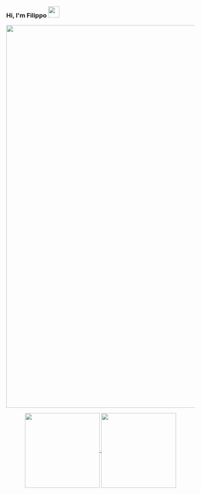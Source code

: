 ### Hi, I'm Filippo <img src="https://user-images.githubusercontent.com/74038190/214644152-52f47eb3-5e31-4f47-8758-05c9468d5596.gif" width="30">

<img src="https://user-images.githubusercontent.com/74038190/212284100-561aa473-3905-4a80-b561-0d28506553ee.gif" width="1024">

<p align="center">
  <a href="https://github.com/anuraghazra/github-readme-stats">
    <img 
      height=200
      align="center" 
      src="https://github-readme-stats.vercel.app/api?username=FilippoFantinato&theme=dark&show_icons=true&rank_icon=github&card_width=1024" />
  </a>
  <a href="https://github.com/anuraghazra/convoychat">
    <img 
      height=200
      align="center" 
      src="https://github-readme-stats.vercel.app/api/top-langs/?username=FilippoFantinato&layout=compact&theme=dark&langs_count=8&hide=Jupyter%20Notebook&size_weight=0.5&count_weight=0.5&card_width=1024" />
  </a>
</p>

<!--
**FilippoFantinato/FilippoFantinato** is a ✨ _special_ ✨ repository because its `README.md` (this file) appears on your GitHub profile.

Here are some ideas to get you started:

- 🔭 I’m currently working on ...
- 🌱 I’m currently learning ...
- 👯 I’m looking to collaborate on ...
- 🤔 I’m looking for help with ...
- 💬 Ask me about ...
- 📫 How to reach me: ...
- 😄 Pronouns: ...
- ⚡ Fun fact: ...
-->
